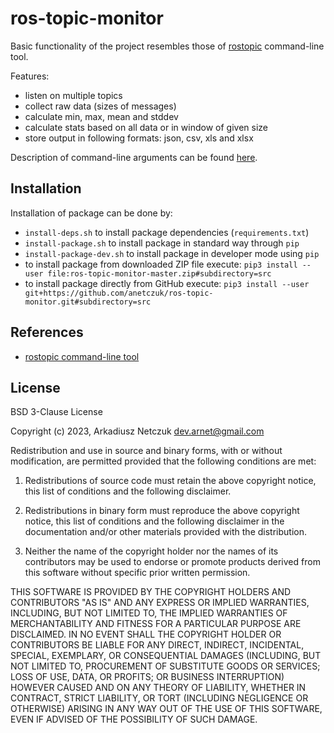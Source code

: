 # ros-topic-monitor

Basic functionality of the project resembles those of [rostopic](http://wiki.ros.org/rostopic) command-line tool.

Features:
- listen on multiple topics
- collect raw data (sizes of messages)
- calculate min, max, mean and stddev
- calculate stats based on all data or in window of given size
- store output in following formats: json, csv, xls and xlsx

Description of command-line arguments can be found [here](doc/cmdargs.md).


## Installation

Installation of package can be done by:
 - `install-deps.sh` to install package dependencies (`requirements.txt`)
 - `install-package.sh` to install package in standard way through `pip`
 - `install-package-dev.sh` to install package in developer mode using `pip`
 - to install package from downloaded ZIP file execute: `pip3 install --user file:ros-topic-monitor-master.zip#subdirectory=src`
 - to install package directly from GitHub execute: `pip3 install --user git+https://github.com/anetczuk/ros-topic-monitor.git#subdirectory=src`


## References

- [rostopic command-line tool](http://wiki.ros.org/rostopic)


## License

BSD 3-Clause License

Copyright (c) 2023, Arkadiusz Netczuk <dev.arnet@gmail.com>

Redistribution and use in source and binary forms, with or without
modification, are permitted provided that the following conditions are met:

1. Redistributions of source code must retain the above copyright notice, this
   list of conditions and the following disclaimer.

2. Redistributions in binary form must reproduce the above copyright notice,
   this list of conditions and the following disclaimer in the documentation
   and/or other materials provided with the distribution.

3. Neither the name of the copyright holder nor the names of its
   contributors may be used to endorse or promote products derived from
   this software without specific prior written permission.

THIS SOFTWARE IS PROVIDED BY THE COPYRIGHT HOLDERS AND CONTRIBUTORS "AS IS"
AND ANY EXPRESS OR IMPLIED WARRANTIES, INCLUDING, BUT NOT LIMITED TO, THE
IMPLIED WARRANTIES OF MERCHANTABILITY AND FITNESS FOR A PARTICULAR PURPOSE ARE
DISCLAIMED. IN NO EVENT SHALL THE COPYRIGHT HOLDER OR CONTRIBUTORS BE LIABLE
FOR ANY DIRECT, INDIRECT, INCIDENTAL, SPECIAL, EXEMPLARY, OR CONSEQUENTIAL
DAMAGES (INCLUDING, BUT NOT LIMITED TO, PROCUREMENT OF SUBSTITUTE GOODS OR
SERVICES; LOSS OF USE, DATA, OR PROFITS; OR BUSINESS INTERRUPTION) HOWEVER
CAUSED AND ON ANY THEORY OF LIABILITY, WHETHER IN CONTRACT, STRICT LIABILITY,
OR TORT (INCLUDING NEGLIGENCE OR OTHERWISE) ARISING IN ANY WAY OUT OF THE USE
OF THIS SOFTWARE, EVEN IF ADVISED OF THE POSSIBILITY OF SUCH DAMAGE.
